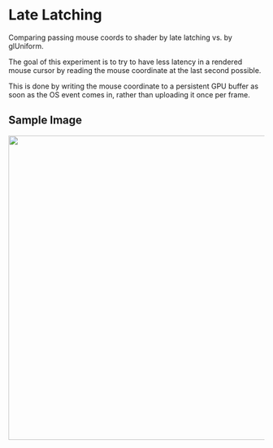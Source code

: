 # Late Latching

Comparing passing mouse coords to shader by late latching vs. by glUniform.

The goal of this experiment is to try to have less latency in a rendered mouse cursor by reading the mouse coordinate at the last second possible.

This is done by writing the mouse coordinate to a persistent GPU buffer as soon as the OS event comes in, rather than uploading it once per frame.

## Sample Image

<img src="http://i.imgur.com/IsEr2SG.png" width="600">
